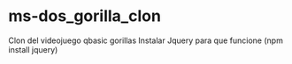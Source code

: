 # ms-dos_gorilla_clon
Clon del videojuego qbasic gorillas
Instalar Jquery para que funcione (npm install jquery)
